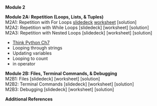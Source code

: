 <b>Module 2</b>  

<b>Module 2A: Repetition (Loops, Lists, & Tuples)</b>  
M2A1: Repetition with For Loops [slidedeck](https://www.dropbox.com/scl/fi/cia8fxkh90jdrtipq35yy/M2A1-Repetition-with-For-Loops.pptx?rlkey=tvkpp0edlslp067ys9krdpwif&dl=0) [worksheet](https://docs.google.com/document/d/1uWVUKiBbIOc2JYD4vdcEZmrzvpIZKw6UiP6uCYEDFbY/edit?usp=sharing) [solution]  
M2A2: Repetition with While Loops [slidedeck] [worksheet] [solution]
M2A3: Repetition with Nested Loops [slidedeck] [worksheet] [solution] 

- [Think Python Ch7](https://colab.research.google.com/drive/1z7cB9xJPGcoNfyHt1cEscMyyYanVvx03)  
- Looping through strings
- Updating variables
- Looping to count
- in operator
  
<b>Module 2B: Files, Terminal Commands, & Debugging</b>  
M2B1: Files [slidedeck] [worksheet] [solution]  
M2B2: Terminal Commands [slidedeck] [worksheet] [solution]  
M2B3: Debugging [slidedeck] [worksheet] [solution] 

<b>Additional References</b>

